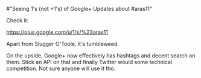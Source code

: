 #"Seeing 1's (not +1's) of Google+ Updates about #aras11"


 Check it: <p /><div><a href="https://plus.google.com/u/1/s/%23aras11">https://plus.google.com/u/1/s/%23aras11</a></div><p /><div>Apart from Slugger O&#39;Toole, it&#39;s tumbleweed.</div><p /><div>On the upside, Google+ now effectively has hashtags and decent search on them. Stick an API on that and finally Twitter would some technical competition. Not sure anyone will use it tho.</div>
 